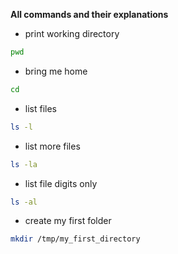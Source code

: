 **All commands and their explanations**

- print working directory

```sh
pwd
```

- bring me home

```sh
cd
```

- list files

```sh
ls -l
```

- list more files

``` sh
ls -la
```

- list file digits only

```sh
ls -al
```

- create my first folder

```sh
mkdir /tmp/my_first_directory
```
